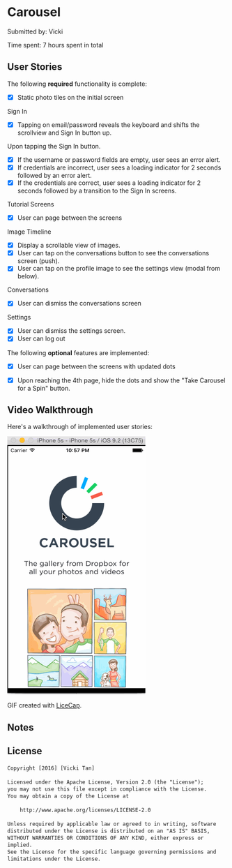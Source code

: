 # Carousel

Submitted by: Vicki

Time spent: 7 hours spent in total

## User Stories

The following **required** functionality is complete:
* [x] Static photo tiles on the initial screen

Sign In
* [x] Tapping on email/password reveals the keyboard and shifts the scrollview and Sign In button up.

Upon tapping the Sign In button.
* [x] If the username or password fields are empty, user sees an error alert.
* [x] If credentials are incorrect, user sees a loading indicator for 2 seconds followed by an error alert.
* [x] If the credentials are correct, user sees a loading indicator for 2 seconds followed by a transition to the Sign In screens.

Tutorial Screens
* [x] User can page between the screens

Image Timeline
* [x] Display a scrollable view of images.
* [x] User can tap on the conversations button to see the conversations screen (push).
* [x] User can tap on the profile image to see the settings view (modal from below).

Conversations
* [x] User can dismiss the conversations screen

Settings
* [x] User can dismiss the settings screen.
* [x] User can log out

The following **optional** features are implemented:
* [x] User can page between the screens with updated dots
* [x] Upon reaching the 4th page, hide the dots and show the "Take Carousel for a Spin" button.


## Video Walkthrough 

Here's a walkthrough of implemented user stories:

<img src='https://github.com/vickiheart/Carousel/blob/master/carousel.gif' title='Video Walkthrough' width='' alt='Video Walkthrough' />

GIF created with [LiceCap](http://www.cockos.com/licecap/).

## Notes


## License

    Copyright [2016] [Vicki Tan]

    Licensed under the Apache License, Version 2.0 (the "License");
    you may not use this file except in compliance with the License.
    You may obtain a copy of the License at

        http://www.apache.org/licenses/LICENSE-2.0

    Unless required by applicable law or agreed to in writing, software
    distributed under the License is distributed on an "AS IS" BASIS,
    WITHOUT WARRANTIES OR CONDITIONS OF ANY KIND, either express or implied.
    See the License for the specific language governing permissions and
    limitations under the License.
